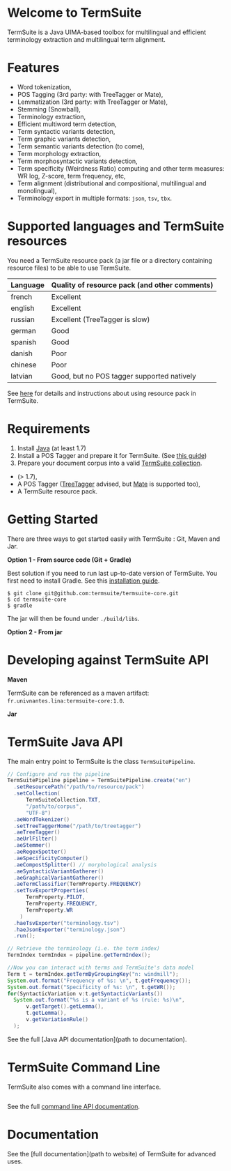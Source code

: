# Welcome to TermSuite

TermSuite is a Java UIMA-based toolbox for multilingual and efficient terminology extraction and multilingual term alignment.

# Features

* Word tokenization,
* POS Tagging (3rd party: with TreeTagger or Mate),
* Lemmatization (3rd party: with TreeTagger or Mate),
* Stemming (Snowball),
* Terminology extraction,
* Efficient multiword term detection,
* Term syntactic variants detection,
* Term graphic variants detection,
* Term semantic variants detection (to come),
* Term morphology extraction,
* Term morphosyntactic variants detection,
* Term specificity (Weirdness Ratio) computing and other term measures: WR log, Z-score, term frequency, etc,
* Term alignment (distributional and compositional, multilingual and monolingual),
* Terminology export in multiple formats: `json`, `tsv`, `tbx`.

# Supported languages and TermSuite resources

You need a TermSuite resource pack (a jar file or a directory containing resource files) to be able to use TermSuite.

| Language | Quality of resource pack (and other comments)|
|----------|-------------|
| french |  Excellent |
| english |  Excellent |
| russian |  Excellent (TreeTagger is slow) |
| german |  Good |
| spanish |  Good |
| danish |  Poor |
| chinese |  Poor |
| latvian |  Good, but no POS tagger supported natively |

See [here](https://github.com/termsuite/termsuite-resources) for details and instructions about using resource pack in TermSuite.

# Requirements

1. Install [Java](https://www.java.com/fr/download/) (at least 1.7)
2. Install a POS Tagger and prepare it for TermSuite. (See [this guide](InstallingPOSTagger))
3. Prepare your document corpus into a valid [TermSuite collection](TermSuiteCollection).

*  (> 1.7),
* A POS Tagger ([TreeTagger](http://www.cis.uni-muenchen.de/~schmid/tools/TreeTagger/) advised, but [Mate](https://code.google.com/p/mate-tools/) is supported too),
* A TermSuite resource pack.


# Getting Started

There are three ways to get started easily with TermSuite : Git, Maven and Jar.

**Option 1 - From source code (Git + Gradle)**

Best solution if you need to run last up-to-date version of TermSuite. You first need to install Gradle. See this [installation guide](https://docs.gradle.org/current/userguide/installation.html).

```
$ git clone git@github.com:termsuite/termsuite-core.git
$ cd termsuite-core
$ gradle
```

The jar will then be found under `./build/libs`.

**Option 2 - From jar**

# Developing against TermSuite API

**Maven**

TermSuite can be referenced as a maven artifact: `fr.univnantes.lina:termsuite-core:1.0`.

**Jar**


# TermSuite Java API

The main entry point to TermSuite is the class `TermSuitePipeline`.

```java
// Configure and run the pipeline
TermSuitePipeline pipeline = TermSuitePipeline.create("en")
  .setResourcePath("/path/to/resource/pack")
  .setCollection(
      TermSuiteCollection.TXT,
      "/path/to/corpus",
      "UTF-8")
  .aeWordTokenizer()
  .setTreeTaggerHome("/path/to/treetagger")
  .aeTreeTagger()
  .aeUrlFilter()
  .aeStemmer()
  .aeRegexSpotter()
  .aeSpecificityComputer()
  .aeCompostSplitter() // morphological analysis
  .aeSyntacticVariantGatherer()
  .aeGraphicalVariantGatherer()
  .aeTermClassifier(TermProperty.FREQUENCY)
  .setTsvExportProperties(
      TermProperty.PILOT,
      TermProperty.FREQUENCY,
      TermProperty.WR
    )
  .haeTsvExporter("terminology.tsv")
  .haeJsonExporter("terminology.json")
  .run();

// Retrieve the terminology (i.e. the term index)
TermIndex termIndex = pipeline.getTermIndex();

//Now you can interact with terms and TermSuite's data model
Term t = termIndex.getTermByGroupingKey("n: windmill");
System.out.format("Frequency of %s: \n", t.getFrequency());
System.out.format("Specificity of %s: \n", t.getWR());
for(SyntacticVariation v:t.getSyntacticVariants())
  System.out.format("%s is a variant of %s (rule: %s)\n",
      v.getTarget().getLemma(),
      t.getLemma(),
      v.getVariationRule()
  );
```

See the full [Java API documentation](path to documentation).

# TermSuite Command Line

TermSuite also comes with a command line interface.

```

```
See the full [command line API documentation]().


# Documentation

See the [full documentation](path to website) of TermSuite for advanced uses.
